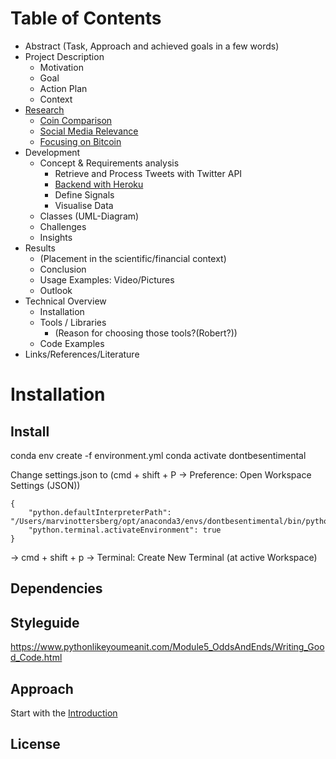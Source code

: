 # Table of Contents
- Abstract (Task, Approach and achieved goals in a few words)
- Project Description
    - Motivation
    - Goal
    - Action Plan
    - Context
- [Research](Research.md)
    - [Coin Comparison](./Research.md#coin-comparison)
    - [Social Media Relevance](./Research.md#social-media-relevance)
    - [Focusing on Bitcoin](./Research.md#focus-on-bitcoin)
- Development
    - Concept & Requirements analysis
        - Retrieve and Process Tweets with Twitter API
        - [Backend with Heroku](./Backend%20with%20Heroku.md)
        - Define Signals
        - Visualise Data
    - Classes (UML-Diagram)
    - Challenges
    - Insights
- Results
    - (Placement in the scientific/financial context)
    - Conclusion
    - Usage Examples: Video/Pictures
    - Outlook
- Technical Overview
    - Installation 
    - Tools / Libraries
        - (Reason for choosing those tools?(Robert?))
    - Code Examples
- Links/References/Literature


# Installation
## Install

conda env create -f environment.yml
conda activate dontbesentimental

Change settings.json to (cmd + shift + P -> Preference: Open Workspace Settings (JSON))
```
{
    "python.defaultInterpreterPath": "/Users/marvinottersberg/opt/anaconda3/envs/dontbesentimental/bin/python3.9",
    "python.terminal.activateEnvironment": true
}
```
-> cmd + shift + p -> Terminal: Create New Terminal (at active Workspace)

## Dependencies


## Styleguide
https://www.pythonlikeyoumeanit.com/Module5_OddsAndEnds/Writing_Good_Code.html

## Approach
Start with the [Introduction](approach/introduction.md)

## License


